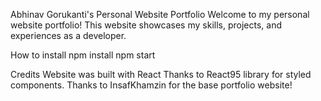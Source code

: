 Abhinav Gorukanti's Personal Website Portfolio
Welcome to my personal website portfolio! This website showcases my skills, projects, and experiences as a developer.

How to install
npm install npm start

Credits
Website was built with React
Thanks to React95 library for styled components.
Thanks to InsafKhamzin for the base portfolio website!
